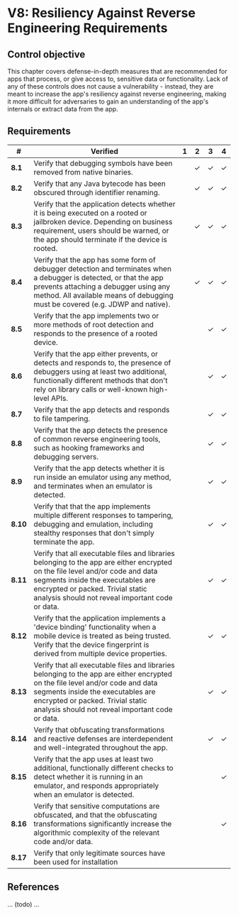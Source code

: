 # V8: Resiliency Against Reverse Engineering Requirements

## Control objective

This chapter covers defense-in-depth measures that are recommended for apps that process, or give access to, sensitive data or functionality. Lack of any of these controls does not cause a vulnerability - instead, they are meant to increase the app's resiliency against reverse engineering, making it more difficult for adversaries to gain an understanding of the app's internals or extract data from the app.

## Requirements

| # | Verified | 1 | 2 | 3 | 4 |
| --- | --- | --- | --- | --- | --- |
| **8.1** | Verify that debugging symbols have been removed from native binaries. |   | ✓ | ✓ | ✓ |
| **8.2** | Verify that any Java bytecode has been obscured through identifier renaming.  |   | ✓ | ✓ | ✓ |
| **8.3** | Verify that the application detects whether it is being executed on a rooted or jailbroken device. Depending on business requirement, users should be warned, or the app should terminate if the device is rooted. |   | ✓ | ✓ | ✓ |
| **8.4** | Verify that the app has some form of debugger detection and terminates when a debugger is detected, or that the app prevents attaching a debugger using any method. All available means of debugging must be covered (e.g. JDWP and native). |   | ✓ | ✓ | ✓ |
| **8.5** | Verify that the app implements two or more methods of root detection and responds to the presence of a rooted device.  |   |  | ✓ | ✓ |
| **8.6** | Verify that the app either prevents, or detects and responds to, the presence of debuggers using at least two additional, functionally different methods that don't rely on library calls or well-known high-level APIs. |   |   | ✓ | ✓ |
| **8.7** | Verify that the app detects and responds to file tampering. |   |   | ✓ | ✓ |
| **8.8** | Verify that the app detects the presence of common reverse engineering tools, such as hooking frameworks and debugging servers. |   |   | ✓ | ✓ |
| **8.9** | Verify that the app detects whether it is run inside an emulator using any method, and terminates when an emulator is detected.  |   |   | ✓ | ✓ |
| **8.10** | Verify that that the app implements multiple different responses to tampering, debugging and emulation, including stealthy responses that don't simply terminate the app. |   |   | ✓ | ✓ |
| **8.11** | Verify that all executable files and libraries belonging to the app are either encrypted on the file level and/or code and data segments inside the executables are encrypted or packed. Trivial static analysis should not reveal important code or data. |   |   | ✓ | ✓ |
| **8.12**| Verify that the application implements a 'device binding' functionality when a mobile device is treated as being trusted. Verify that the device fingerprint is derived from multiple device properties.  |   |   | ✓ | ✓ |
| **8.13** | Verify that all executable files and libraries belonging to the app are either encrypted on the file level and/or code and data segments inside the executables are encrypted or packed. Trivial static analysis should not reveal important code or data. |   |   | ✓ | ✓ |
| **8.14** | Verify that obfuscating transformations and reactive defenses are interdependent and well-integrated throughout the app.  |   |   | ✓ | ✓ |
| **8.15** | Verify that the app uses at least two additional, functionally different checks to detect whether it is running in an emulator, and responds appropriately when an emulator is detected.|   |   |   | ✓ |
| **8.16** | Verify that sensitive computations are obfuscated, and that the obfuscating transformations significantly increase the algorithmic complexity of the relevant code and/or data. |   |   |   | ✓ |
| **8.17** | Verify that only legitimate sources have been used for installation | 

## References

... (todo) ...
